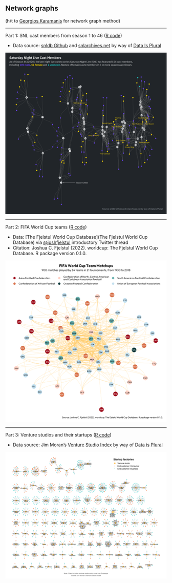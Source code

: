 ## Network graphs    
(h/t to [Georgios Karamanis](https://twitter.com/geokaramanis) for network graph method)   

***
Part 1: SNL cast members from season 1 to 46 ([R code](https://github.com/leeolney3/Tables/blob/main/2022/network_graph/01_snlcast/p1.R)) 
* Data source: [snldb Github](https://github.com/hhllcks/snldb) and [snlarchives.net](http://www.snlarchives.net/) by way of [Data Is Plural](https://www.data-is-plural.com/archive/2022-07-06-edition/)

<p align="center">
<img src="https://github.com/leeolney3/Tables/blob/main/2022/network_graph/01_snlcast/p1b.png"/>
</p>

***
Part 2: FIFA World Cup teams ([R code](https://github.com/leeolney3/Tables/blob/main/2022/network_graph/02_fifaworldcup/p2.R))    
* Data: [The Fjelstul World Cup Database](The Fjelstul World Cup Database) via [@joshfjelstul](https://twitter.com/joshfjelstul/status/1546471071842443264) introductory Twitter thread   
*  Citation: Joshua C. Fjelstul (2022). worldcup: The Fjelstul World Cup Database. R package version 0.1.0.
  
<p align="center">
<img src="https://github.com/leeolney3/Tables/blob/main/2022/network_graph/02_fifaworldcup/p2.png"/>
</p>  

***
Part 3: Venture studios and their startups ([R code](https://github.com/leeolney3/Tables/blob/main/2022/network_graph/03_venture_studios/p3.R)) 
* Data source: Jim Moran’s [Venture Studio Index](https://www.venturestudioindex.com/p/the-venture-studio-index) by way of [Data is Plural](https://www.data-is-plural.com/archive/2022-07-27-edition/)

<p align="center">
<img src="https://github.com/leeolney3/Tables/blob/main/2022/network_graph/03_venture_studios/p3.png"/>
</p>       
